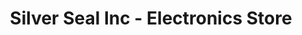 ---
title: "Silver Seal Inc - Electronics Store"
url: /karachi/silver-seal-inc-electronics-store/
shop: electronics
---